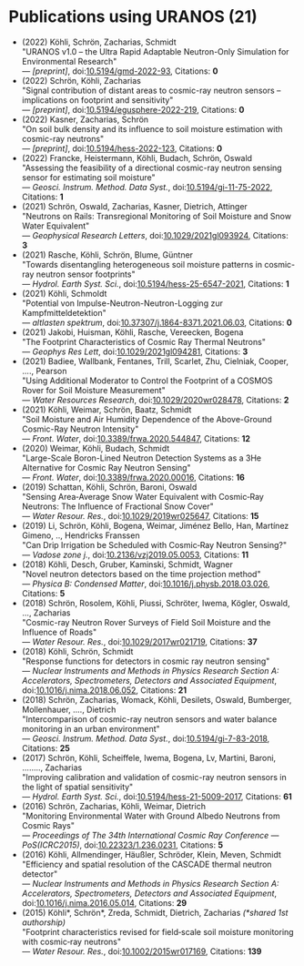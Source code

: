 # Publications using URANOS (21)

- (2022) Köhli, Schrön, Zacharias, Schmidt  
"URANOS v1.0 – the Ultra Rapid Adaptable Neutron-Only Simulation for Environmental Research"  
— *[preprint]*, doi:[10.5194/gmd-2022-93](http://dx.doi.org/10.5194/gmd-2022-93), Citations: **0**  
- (2022) Schrön, Köhli, Zacharias  
"Signal contribution of distant areas to cosmic-ray neutron sensors – implications on footprint and sensitivity"  
— *[preprint]*, doi:[10.5194/egusphere-2022-219](http://dx.doi.org/10.5194/egusphere-2022-219), Citations: **0**  
- (2022) Kasner, Zacharias, Schrön  
"On soil bulk density and its influence to soil moisture estimation with cosmic-ray neutrons"  
— *[preprint]*, doi:[10.5194/hess-2022-123](http://dx.doi.org/10.5194/hess-2022-123), Citations: **0**  
- (2022) Francke, Heistermann, Köhli, Budach, Schrön, Oswald  
"Assessing the feasibility of a directional cosmic-ray neutron sensing sensor  for estimating soil moisture"  
— *Geosci. Instrum. Method. Data Syst.*, doi:[10.5194/gi-11-75-2022](http://dx.doi.org/10.5194/gi-11-75-2022), Citations: **1**  
- (2021) Schrön, Oswald, Zacharias, Kasner, Dietrich, Attinger  
"Neutrons on Rails: Transregional Monitoring of Soil Moisture and Snow Water Equivalent"  
— *Geophysical Research Letters*, doi:[10.1029/2021gl093924](http://dx.doi.org/10.1029/2021gl093924), Citations: **3**  
- (2021) Rasche, Köhli, Schrön, Blume, Güntner  
"Towards disentangling heterogeneous soil moisture patterns in cosmic-ray neutron sensor footprints"  
— *Hydrol. Earth Syst. Sci.*, doi:[10.5194/hess-25-6547-2021](http://dx.doi.org/10.5194/hess-25-6547-2021), Citations: **1**  
- (2021) Köhli, Schmoldt  
"Potential von Impulse-Neutron-Neutron-Logging zur Kampfmitteldetektion"  
— *altlasten spektrum*, doi:[10.37307/j.1864-8371.2021.06.03](http://dx.doi.org/10.37307/j.1864-8371.2021.06.03), Citations: **0**  
- (2021) Jakobi, Huisman, Köhli, Rasche, Vereecken, Bogena  
"The Footprint Characteristics of Cosmic Ray Thermal Neutrons"  
— *Geophys Res Lett*, doi:[10.1029/2021gl094281](http://dx.doi.org/10.1029/2021gl094281), Citations: **3**  
- (2021) Badiee, Wallbank, Fentanes, Trill, Scarlet, Zhu, Cielniak, Cooper, ...., Pearson  
"Using Additional Moderator to Control the Footprint of a COSMOS Rover for Soil Moisture Measurement"  
— *Water Resources Research*, doi:[10.1029/2020wr028478](http://dx.doi.org/10.1029/2020wr028478), Citations: **2**  
- (2021) Köhli, Weimar, Schrön, Baatz, Schmidt  
"Soil Moisture and Air Humidity Dependence of the Above-Ground Cosmic-Ray Neutron Intensity"  
— *Front. Water*, doi:[10.3389/frwa.2020.544847](http://dx.doi.org/10.3389/frwa.2020.544847), Citations: **12**  
- (2020) Weimar, Köhli, Budach, Schmidt  
"Large-Scale Boron-Lined Neutron Detection Systems as a 3He Alternative for Cosmic Ray Neutron Sensing"  
— *Front. Water*, doi:[10.3389/frwa.2020.00016](http://dx.doi.org/10.3389/frwa.2020.00016), Citations: **16**  
- (2019) Schattan, Köhli, Schrön, Baroni, Oswald  
"Sensing Area‐Average Snow Water Equivalent with Cosmic‐Ray Neutrons: The Influence of Fractional Snow Cover"  
— *Water Resour. Res.*, doi:[10.1029/2019wr025647](http://dx.doi.org/10.1029/2019wr025647), Citations: **15**  
- (2019) Li, Schrön, Köhli, Bogena, Weimar, Jiménez Bello, Han, Martínez Gimeno, .., Hendricks Franssen  
"Can Drip Irrigation be Scheduled with Cosmic‐Ray Neutron Sensing?"  
— *Vadose zone j.*, doi:[10.2136/vzj2019.05.0053](http://dx.doi.org/10.2136/vzj2019.05.0053), Citations: **11**  
- (2018) Köhli, Desch, Gruber, Kaminski, Schmidt, Wagner  
"Novel neutron detectors based on the time projection method"  
— *Physica B: Condensed Matter*, doi:[10.1016/j.physb.2018.03.026](http://dx.doi.org/10.1016/j.physb.2018.03.026), Citations: **5**  
- (2018) Schrön, Rosolem, Köhli, Piussi, Schröter, Iwema, Kögler, Oswald, ..., Zacharias  
"Cosmic-ray Neutron Rover Surveys of Field Soil Moisture and the Influence of Roads"  
— *Water Resour. Res.*, doi:[10.1029/2017wr021719](http://dx.doi.org/10.1029/2017wr021719), Citations: **37**  
- (2018) Köhli, Schrön, Schmidt  
"Response functions for detectors in cosmic ray neutron sensing"  
— *Nuclear Instruments and Methods in Physics Research Section A: Accelerators, Spectrometers, Detectors and Associated Equipment*, doi:[10.1016/j.nima.2018.06.052](http://dx.doi.org/10.1016/j.nima.2018.06.052), Citations: **21**  
- (2018) Schrön, Zacharias, Womack, Köhli, Desilets, Oswald, Bumberger, Mollenhauer, ...., Dietrich  
"Intercomparison of cosmic-ray neutron sensors and water balance monitoring in an urban environment"  
— *Geosci. Instrum. Method. Data Syst.*, doi:[10.5194/gi-7-83-2018](http://dx.doi.org/10.5194/gi-7-83-2018), Citations: **25**  
- (2017) Schrön, Köhli, Scheiffele, Iwema, Bogena, Lv, Martini, Baroni, ........, Zacharias  
"Improving calibration and validation of cosmic-ray neutron sensors in the light of spatial sensitivity"  
— *Hydrol. Earth Syst. Sci.*, doi:[10.5194/hess-21-5009-2017](http://dx.doi.org/10.5194/hess-21-5009-2017), Citations: **61**  
- (2016) Schrön, Zacharias, Köhli, Weimar, Dietrich  
"Monitoring Environmental Water with Ground Albedo Neutrons from Cosmic Rays"  
— *Proceedings of The 34th International Cosmic Ray Conference  — PoS(ICRC2015)*, doi:[10.22323/1.236.0231](http://dx.doi.org/10.22323/1.236.0231), Citations: **5**  
- (2016) Köhli, Allmendinger, Häußler, Schröder, Klein, Meven, Schmidt  
"Efficiency and spatial resolution of the CASCADE thermal neutron detector"  
— *Nuclear Instruments and Methods in Physics Research Section A: Accelerators, Spectrometers, Detectors and Associated Equipment*, doi:[10.1016/j.nima.2016.05.014](http://dx.doi.org/10.1016/j.nima.2016.05.014), Citations: **29**  
- (2015) Köhli\*, Schrön\*, Zreda, Schmidt, Dietrich, Zacharias *(\*shared 1st authorship)*  
"Footprint characteristics revised for field‐scale soil moisture monitoring with cosmic‐ray neutrons"  
— *Water Resour. Res.*, doi:[10.1002/2015wr017169](http://dx.doi.org/10.1002/2015wr017169), Citations: **139**  
